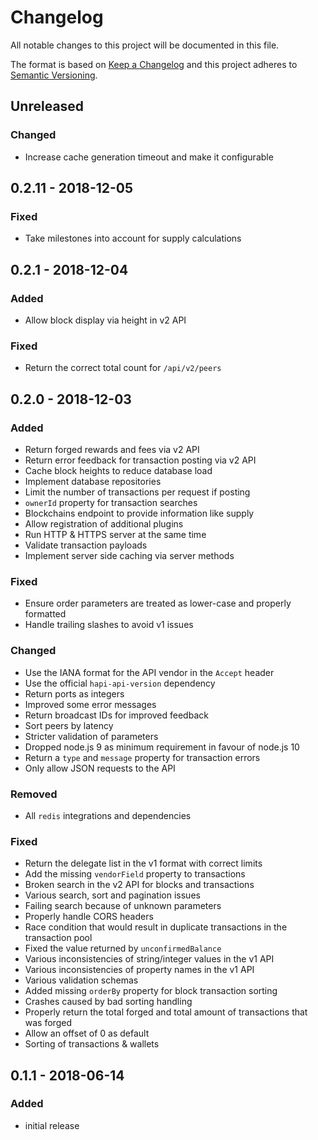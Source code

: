 # Changelog

All notable changes to this project will be documented in this file.

The format is based on [Keep a Changelog](http://keepachangelog.com/en/1.0.0/)
and this project adheres to [Semantic Versioning](http://semver.org/spec/v2.0.0.html).

## Unreleased

### Changed

- Increase cache generation timeout and make it configurable

## 0.2.11 - 2018-12-05

### Fixed

- Take milestones into account for supply calculations

## 0.2.1 - 2018-12-04

### Added

- Allow block display via height in v2 API

### Fixed

- Return the correct total count for `/api/v2/peers`

## 0.2.0 - 2018-12-03

### Added

- Return forged rewards and fees via v2 API
- Return error feedback for transaction posting via v2 API
- Cache block heights to reduce database load
- Implement database repositories
- Limit the number of transactions per request if posting
- `ownerId` property for transaction searches
- Blockchains endpoint to provide information like supply
- Allow registration of additional plugins
- Run HTTP & HTTPS server at the same time
- Validate transaction payloads
- Implement server side caching via server methods

### Fixed

- Ensure order parameters are treated as lower-case and properly formatted
- Handle trailing slashes to avoid v1 issues

### Changed

- Use the IANA format for the API vendor in the `Accept` header
- Use the official `hapi-api-version` dependency
- Return ports as integers
- Improved some error messages
- Return broadcast IDs for improved feedback
- Sort peers by latency
- Stricter validation of parameters
- Dropped node.js 9 as minimum requirement in favour of node.js 10
- Return a `type` and `message` property for transaction errors
- Only allow JSON requests to the API

### Removed

- All `redis` integrations and dependencies

### Fixed

- Return the delegate list in the v1 format with correct limits
- Add the missing `vendorField` property to transactions
- Broken search in the v2 API for blocks and transactions
- Various search, sort and pagination issues
- Failing search because of unknown parameters
- Properly handle CORS headers
- Race condition that would result in duplicate transactions in the transaction pool
- Fixed the value returned by `unconfirmedBalance`
- Various inconsistencies of string/integer values in the v1 API
- Various inconsistencies of property names in the v1 API
- Various validation schemas
- Added missing `orderBy` property for block transaction sorting
- Crashes caused by bad sorting handling
- Properly return the total forged and total amount of transactions that was forged
- Allow an offset of 0 as default
- Sorting of transactions & wallets

## 0.1.1 - 2018-06-14

### Added

- initial release
